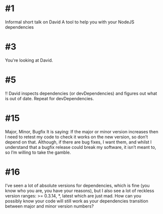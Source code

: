 #1
===
Informal short talk on David
A tool to help you with your NodeJS dependencies

#3
===
You're looking at David.

#5
===
!! David inspects dependencies (or devDependencies) and figures out what is out of date.
Repeat for devDependencies.

#15
===
Major, Minor, Bugfix
It is saying: If the major or minor version increases then I need to retest my code to check it works on the new version, so don’t depend on that. Although, if there are bug fixes, I want them, and whilst I understand that a bugfix release could break my software, it isn’t meant to, so I’m willing to take the gamble.

#16
===
I’ve seen a lot of absolute versions for dependencies, which is fine (you know who you are, you have your reasons), but I also see a lot of reckless version ranges: >= 0.3.14, *, latest which are just mad. How can you possibly know your code will still work as your dependencies transition between major and minor version numbers?